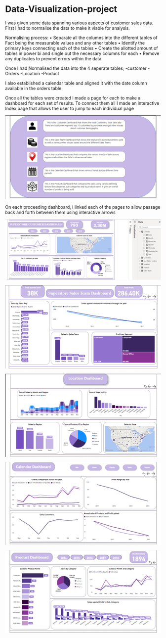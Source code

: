 # Data-Visualization-project

I was given some data spanning various aspects of customer sales data. First i had to normalise the data to make it viable for analysis.

Normalising process:
•	Separate all the columns into the different tables of Fact being the measurable values and any other tables
•	Identify the primary keys connecting each of the tables
•	Create the allotted amount of tables in power bi and single out the necessary columns for each
•	Remove any duplicates to prevent errors within the data

Once I had Normalised the data into the 4 seperate tables; 
 -customer
 -Orders
 -Location
 -Product

I also established a calendar table and aligned it with the date column available in the orders table.

Once all the tables were created I made a page for each to make a dashboard for each set of results. To connect them all I made an interactive Index page that allows the user to jump to each individual page

![Index](https://github.com/Stephen-I/Data-Visualization-project/blob/main/Assets/Images/index.png)

On each proceeding dashboard, I linked each of the pages to allow passage back and forth between them using interactive arrows

![Customer Dashboard](https://github.com/Stephen-I/Data-Visualization-project/blob/main/Assets/Images/Customer%20dashboard.png)

![Sales team Dashboard](https://github.com/Stephen-I/Data-Visualization-project/blob/main/Assets/Images/Sales%20Team%20Dashboard.png)

![Location Dashboard](https://github.com/Stephen-I/Data-Visualization-project/blob/main/Assets/Images/location%20dashboard.png)

![Calendar Dashboard](https://github.com/Stephen-I/Data-Visualization-project/blob/main/Assets/Images/calendar%20dashboard.png)

![Product dashboard](https://github.com/Stephen-I/Data-Visualization-project/blob/main/Assets/Images/Product%20dashboard.png)
